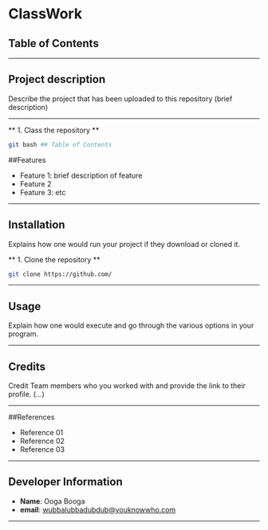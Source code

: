 # ClassWork

## Table of Contents

---

## Project description
Describe the project that has been uploaded to this repository (brief description)

---

** 1. Class the repository **
``` Bash
git bash ## Table of Contents

```

##Features

- Feature 1: brief description of feature
- Feature 2
- Feature 3: etc

---

## Installation


Explains how one would run your project if they download or cloned it.

** 1. Clone the repository **
``` Bash
git clone https://github.com/ 
```
---

## Usage
Explain how one would execute and go through the various options in your program.

---

## Credits
Credit Team members who you worked with and provide the link to their profile.
(...)

---

##References
- Reference 01
- Reference 02
- Reference 03

---

## Developer Information
- **Name**: Ooga Booga
- **email**: wubbalubbadubdub@youknowwho.com

---
